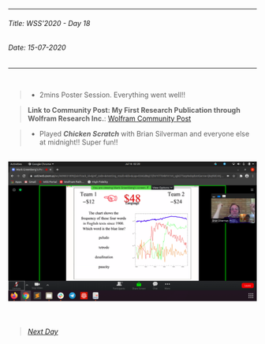 ----------
###### Title: WSS'2020 - Day 18
###### Date: 15-07-2020
----------
&nbsp;


> - 2mins Poster Session. Everything went well!!

> **Link to Community Post: My First Research Publication through Wolfram Research Inc.**:
[Wolfram Community Post](https://community.wolfram.com/groups/-/m/t/2030201)

> - Played ***Chicken Scratch*** with Brian Silverman and everyone else at midnight!! Super fun!!

&nbsp;
![Chicken Scratch after 2mins Presentation at midnight!](Screenshot_from_2020-07-16_02-20-25.png)



&nbsp;
> ###### [Next Day](Day19.md)


